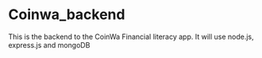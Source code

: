 # Coinwa_backend
This is the backend to the CoinWa Financial literacy app. It will use node.js, express.js and mongoDB
